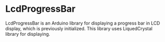 # LcdProgressBar
LcdProgressBar is an Arduino library for displaying a progress bar in LCD display, which is previously initialized. This library uses LiquedCrystal library for displaying.
